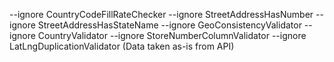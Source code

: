 --ignore CountryCodeFillRateChecker --ignore StreetAddressHasNumber --ignore StreetAddressHasStateName --ignore GeoConsistencyValidator --ignore CountryValidator --ignore StoreNumberColumnValidator --ignore LatLngDuplicationValidator (Data taken as-is from API)
